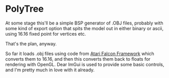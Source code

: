 # PolyTree

At some stage this'll be a simple BSP generator of .OBJ files, probably with some kind of export option that spits the model out in either binary or ascii, using 16.16 fixed point for vertices etc.

That's the plan, anyway.

So far it loads .obj files using code from [Atari Falcon Framework](https://github.com/mattlacey/Falcon-030-Framework) which converts them to 16.16, and then this converts them back to floats for rendering with OpenGL. Dear ImGui is used to provide some basic controls, and I'm pretty much in love with it already.
